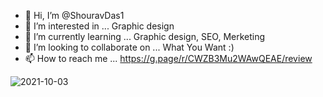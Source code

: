 - 👋 Hi, I’m @ShouravDas1
- 👀 I’m interested in ... Graphic design
- 🌱 I’m currently learning ... Graphic design, SEO, Merketing
- 💞️ I’m looking to collaborate on ... What You Want :)
- 📫 How to reach me ... https://g.page/r/CWZB3Mu2WAwQEAE/review

<!---
ShouravDas1/ShouravDas1 is a ✨ special ✨ repository because its `README.md` (this file) appears on your GitHub profile.
You can click the Preview link to take a look at your changes.
--->
![2021-10-03](https://user-images.githubusercontent.com/47441381/160290835-60fc1e38-2e3e-4233-9b93-7ce0d395f190.jpg)
